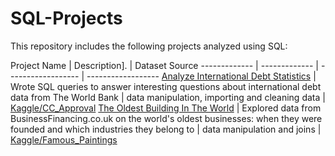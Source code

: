 # SQL-Projects
This repository includes the following projects analyzed using SQL:

Project Name  | Description].   |  Dataset Source
------------- | ------------- | ------------------ | ------------------
[Analyze International Debt Statistics](https://github.com/kamararichards/SQL-Portfolio-Projects/tree/main/Analyze_International_Debt_Statistics)  | Wrote SQL queries to answer interesting questions about international debt data from The World Bank  | data manipulation, importing and cleaning data | [Kaggle/CC_Approval](https://www.kaggle.com/datasets/caesarmario/application-data)
[The Oldest Building In The World](https://github.com/kamararichards/SQL-Portfolio-Projects/tree/main/The_Oldest_Building_In_The_World_2)  | Explored data from BusinessFinancing.co.uk on the world's oldest businesses: when they were founded and which industries they belong to | data manipulation and joins | [Kaggle/Famous_Paintings](https://www.kaggle.com/datasets/mexwell/famous-paintings)
